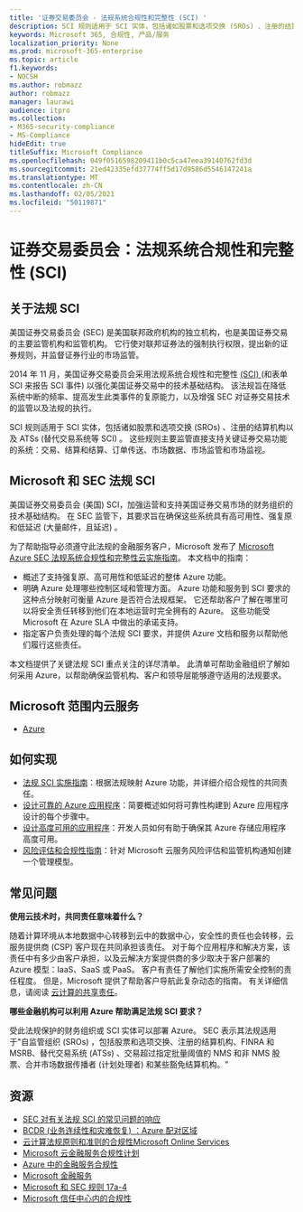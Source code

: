 ```yaml
---
title: '证券交易委员会 - 法规系统合规性和完整性 (SCI) '
description: SCI 规则适用于 SCI 实体，包括诸如股票和选项交换 (SROs) 、注册的结算机构以及 ATSs (替代交易系统等 SCI) 。
keywords: Microsoft 365, 合规性, 产品/服务
localization_priority: None
ms.prod: microsoft-365-enterprise
ms.topic: article
f1.keywords:
- NOCSH
ms.author: robmazz
author: robmazz
manager: laurawi
audience: itpro
ms.collection:
- M365-security-compliance
- MS-Compliance
hideEdit: true
titleSuffix: Microsoft Compliance
ms.openlocfilehash: 049f0516598209411b0c5ca47eea39140762fd3d
ms.sourcegitcommit: 21ed42335efd37774ff5d17d9586d5546147241a
ms.translationtype: MT
ms.contentlocale: zh-CN
ms.lasthandoff: 02/05/2021
ms.locfileid: "50119871"
---
```

# <a name="securities-and-exchange-commission-regulation-systems-compliance-and-integrity-sci"></a>证券交易委员会：法规系统合规性和完整性 (SCI) 

## <a name="about-regulation-sci"></a>关于法规 SCI

美国证券交易委员会 (SEC) 是美国联邦政府机构的独立机构，也是美国证券交易的主要监管机构和监管机构。 它行使对联邦证券法的强制执行权限，提出新的证券规则，并监督证券行业的市场监管。

2014 年 11 月，美国证券交易委员会采用法规系统合规性和完整性 [ (SCI) ](https://www.sec.gov/rules/final/2014/34-73639.pdf) (和表单 SCI 来报告 SCI 事件) 以强化美国证券交易中的技术基础结构。 该法规旨在降低系统中断的频率、提高发生此类事件的复原能力，以及增强 SEC 对证券交易技术的监管以及法规的执行。

SCI 规则适用于 SCI 实体，包括诸如股票和选项交换 (SROs) 、注册的结算机构以及 ATSs (替代交易系统等 SCI) 。 这些规则主要监管直接支持关键证券交易功能的系统：交易、结算和结算、订单传送、市场数据、市场监管和市场监视。

## <a name="microsoft-and-sec-regulation-sci"></a>Microsoft 和 SEC 法规 SCI

美国证券交易委员会 (美国) SCI，加强运营和支持美国证券交易市场的财务组织的技术基础结构。 在 SEC 监管下，其要求旨在确保这些系统具有高可用性、强复原和低延迟 (大量邮件，且延迟) 。

为了帮助指导必须遵守此法规的金融服务客户，Microsoft 发布了 [Microsoft Azure SEC 法规系统合规性和完整性云实施指南](https://servicetrust.microsoft.com/ViewPage/TrustDocumentsV3?command=Download&downloadType=Document&downloadId=a69ce0c1-7b7e-44e9-9143-867241e6b2f9&tab=7f51cb60-3d6c-11e9-b2af-7bb9f5d2d913&docTab=7f51cb60-3d6c-11e9-b2af-7bb9f5d2d913_FAQ_and_White_Papers)。 本文档中的指南：

- 概述了支持强复原、高可用性和低延迟的整体 Azure 功能。
- 明确 Azure 处理哪些控制区域和管理方面。 Azure 功能和服务到 SCI 要求的这种点分映射可衡量 Azure 是否符合法规框架。 它还帮助客户了解在哪里可以将安全责任转移到他们在本地运营时完全拥有的 Azure。 这些功能受 Microsoft 在 Azure SLA 中做出的承诺支持。
- 指定客户负责处理的每个法规 SCI 要求，并提供 Azure 文档和服务以帮助他们履行这些责任。

本文档提供了关键法规 SCI 重点关注的详尽清单。 此清单可帮助金融组织了解如何采用 Azure，以帮助确保监管机构、客户和领导层能够遵守适用的法规要求。

## <a name="microsoft-in-scope-cloud-services"></a>Microsoft 范围内云服务

- [Azure](https://aka.ms/AzureCompliance)

## <a name="how-to-implement"></a>如何实现

- [法规 SCI 实施指南](https://servicetrust.microsoft.com/ViewPage/TrustDocumentsV3?command=Download&downloadType=Document&downloadId=a69ce0c1-7b7e-44e9-9143-867241e6b2f9&tab=7f51cb60-3d6c-11e9-b2af-7bb9f5d2d913&docTab=7f51cb60-3d6c-11e9-b2af-7bb9f5d2d913_FAQ_and_White_Papers)：根据法规映射 Azure 功能，并详细介绍合规性的共同责任。
- [设计可靠的 Azure 应用程序](/azure/architecture/resiliency/)：简要概述如何将可靠性构建到 Azure 应用程序设计的每个步骤中。
- [设计高度可用的应用程序](/azure/storage/common/storage-designing-ha-apps-with-ragrs)：开发人员如何有助于确保其 Azure 存储应用程序高度可用。
- [风险评估和合规性指南](https://aka.ms/RiskGovernanceGuide)：针对 Microsoft 云服务风险评估和监管机构通知创建一个管理模型。

## <a name="frequently-asked-questions"></a>常见问题

**使用云技术时，共同责任意味着什么？**

随着计算环境从本地数据中心转移到云中的数据中心，安全性的责任也会转移，云服务提供商 (CSP) 客户现在共同承担该责任。 对于每个应用程序和解决方案，该责任中有多少由客户承担，以及云解决方案提供商的多少取决于客户部署的 Azure 模型：IaaS、SaaS 或 PaaS。 客户有责任了解他们实施所需安全控制的责任程度。 但是，Microsoft 提供了帮助客户导航此复杂动态的指南。 有关详细信息，请阅读 [云计算的共享责任](https://gallery.technet.microsoft.com/Shared-Responsibilities-81d0ff91)。

**哪些金融机构可以利用 Azure 帮助满足法规 SCI 要求？**

受此法规保护的财务组织或 SCI 实体可以部署 Azure。 SEC 表示其法规适用于"自监管组织 (SROs) ，包括股票和选项交换、注册的结算机构、FINRA 和 MSRB、替代交易系统 (ATSs) 、交易超过指定批量阈值的 NMS 和非 NMS 股票、合并市场数据传播者 (计划处理者) 和某些豁免结算机构。"

## <a name="resources"></a>资源

- [SEC 对有关法规 SCI 的常见问题的响应](https://www.sec.gov/divisions/marketreg/regulation-sci-faq.shtml)
- [BCDR (业务连续性和灾难恢复) ：Azure 配对区域](/azure/best-practices-availability-paired-regions)
- [云计算法规原则和准则的合规性Microsoft Online Services](https://aka.ms/FinServ-Guide-US)
- [Microsoft 云金融服务合规性计划](https://aka.ms/FSCP-Print)
- [Azure 中的金融服务合规性](https://aka.ms/FinServ-Compliance-Azure)
- [Microsoft 金融服务](https://aka.ms/FinServ-Compliance)
- [Microsoft 和 SEC 规则 17a-4](offering-SEC-17a-4.md)
- [Microsoft 信任中心内的合规性](https://www.microsoft.com/trust-center/compliance/compliance-overview)
